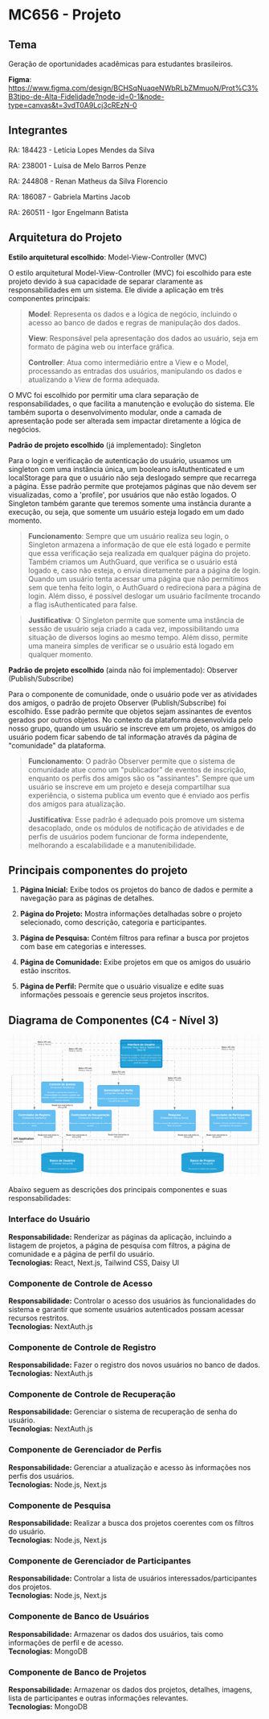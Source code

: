 # MC656 - Projeto

## Tema
Geração de oportunidades acadêmicas para estudantes brasileiros.

**Figma**: https://www.figma.com/design/BCHSqNuaqeNWbRLbZMmuoN/Prot%C3%B3tipo-de-Alta-Fidelidade?node-id=0-1&node-type=canvas&t=3vdT0A9Lcj3cREzN-0

## Integrantes

RA: 184423 - Letícia Lopes Mendes da Silva

RA: 238001 - Luísa de Melo Barros Penze

RA: 244808 - Renan Matheus da Silva Florencio

RA: 186087 - Gabriela Martins Jacob

RA: 260511 - Igor Engelmann Batista

## Arquitetura do Projeto

**Estilo arquitetural escolhido**: Model-View-Controller (MVC)

<!-- Descrição do Estilo: -->
O estilo arquitetural Model-View-Controller (MVC) foi escolhido para este projeto devido à sua capacidade de separar claramente as responsabilidades em um sistema. Ele divide a aplicação em três componentes principais:

> **Model**: Representa os dados e a lógica de negócio, incluindo o acesso ao banco de dados e regras de manipulação dos dados.
>
> **View**: Responsável pela apresentação dos dados ao usuário, seja em formato de página web ou interface gráfica.
>
> **Controller**: Atua como intermediário entre a View e o Model, processando as entradas dos usuários, manipulando os dados e atualizando a View de forma adequada.

O MVC foi escolhido por permitir uma clara separação de responsabilidades, o que facilita a manutenção e evolução do sistema. Ele também suporta o desenvolvimento modular, onde a camada de apresentação pode ser alterada sem impactar diretamente a lógica de negócios.

**Padrão de projeto escolhido** (já implementado): Singleton
<!-- Descrição do Padrão: -->
Para o login e verificação de autenticação do usuário, usuamos um singleton com uma instância única, um booleano isAtuthenticated e um localStorage para que o usuário não seja deslogado sempre que recarrega a página. Esse padrão permite que protejamos páginas que não devem ser visualizadas, como a 'profile', por usuários que não estão logados. O Singleton também garante que teremos somente uma instância durante a execução, ou seja, que somente um usuário esteja logado em um dado momento.

<!-- Como funciona e justificativa -->
>**Funcionamento**: Sempre que um usuário realiza seu login, o Singleton armazena a informação de que ele está logado e permite que essa verificação seja realizada em qualquer página do projeto. Também criamos um AuthGuard, que verifica se o usuário está logado e, caso não esteja, o envia diretamente para a página de login. Quando um usuário tenta acessar uma página que não permitimos sem que tenha feito login, o AuthGuard o redireciona para a página de login. Além disso, é possível deslogar um usuário facilmente trocando a flag isAuthenticated para false.

>**Justificativa**: O Singleton permite que somente uma instância de sessão de usuário seja criado a cada vez, impossibilitando uma situação de diversos logins ao mesmo tempo. Além disso, permite uma maneira simples de verificar se o usuário está logado em qualquer momento.


**Padrão de projeto escolhido** (ainda não foi implementado): Observer (Publish/Subscribe)

<!-- Descrição do Padrão: -->
Para o componente de comunidade, onde o usuário pode ver as atividades dos amigos, o padrão de projeto Observer (Publish/Subscribe) foi escolhido. Esse padrão permite que objetos sejam assinantes de eventos gerados por outros objetos. No contexto da plataforma desenvolvida pelo nosso grupo, quando um usuário se inscreve em um projeto, os amigos do usuário podem ficar sabendo de tal informação através da página de "comunidade" da plataforma.

<!-- Como funciona e justificativa: -->

> **Funcionamento**: O padrão Observer permite que o sistema de comunidade atue como um "publicador" de eventos de inscrição, enquanto os perfis dos amigos são os "assinantes". Sempre que um usuário se inscreve em um projeto e deseja compartilhar sua experiência, o sistema publica um evento que é enviado aos perfis dos amigos para atualização.
>
> **Justificativa**: Esse padrão é adequado pois promove um sistema desacoplado, onde os módulos de notificação de atividades e de perfis de usuários podem funcionar de forma independente, melhorando a escalabilidade e a manutenibilidade.

## Principais componentes do projeto

1. **Página Inicial:** Exibe todos os projetos do banco de dados e permite a navegação para as páginas de detalhes.

2. **Página do Projeto:** Mostra informações detalhadas sobre o projeto selecionado, como descrição, categoria e participantes.

3. **Página de Pesquisa:** Contém filtros para refinar a busca por projetos com base em categorias e interesses.

4. **Página de Comunidade:** Exibe projetos em que os amigos do usuário estão inscritos.

5. **Página de Perfil:** Permite que o usuário visualize e edite suas informações pessoais e gerencie seus projetos inscritos.

## Diagrama de Componentes (C4 - Nível 3)

![Diagrama de Componentes](imagens/C4_Diagram.png)

Abaixo seguem as descrições dos principais componentes e suas responsabilidades:

### Interface do Usuário
**Responsabilidade:** Renderizar as páginas da aplicação, incluindo a listagem de projetos, a página de pesquisa com filtros, a página de comunidade e a página de perfil do usuário.  
**Tecnologias:** React, Next.js, Tailwind CSS, Daisy UI

### Componente de Controle de Acesso
**Responsabilidade:** Controlar o acesso dos usuários às funcionalidades do sistema e garantir que somente usuários autenticados possam acessar recursos restritos.  
**Tecnologias:** NextAuth.js

### Componente de Controle de Registro
**Responsabilidade:** Fazer o registro dos novos usuários no banco de dados.  
**Tecnologias:** NextAuth.js

### Componente de Controle de Recuperação
**Responsabilidade:** Gerenciar o sistema de recuperação de senha do usuário.  
**Tecnologias:** NextAuth.js

### Componente de Gerenciador de Perfis
**Responsabilidade:** Gerenciar a atualização e acesso às informações nos perfis dos usuários.  
**Tecnologias:** Node.js, Next.js

### Componente de Pesquisa
**Responsabilidade:** Realizar a busca dos projetos coerentes com os filtros do usuário.  
**Tecnologias:** Node.js, Next.js

### Componente de Gerenciador de Participantes
**Responsabilidade:** Controlar a lista de usuários interessados/participantes dos projetos.  
**Tecnologias:** Node.js, Next.js

### Componente de Banco de Usuários
**Responsabilidade:** Armazenar os dados dos usuários, tais como informações de perfil e de acesso.  
**Tecnologias:** MongoDB

### Componente de Banco de Projetos
**Responsabilidade:** Armazenar os dados dos projetos, detalhes, imagens, lista de participantes e outras informações relevantes.  
**Tecnologias:** MongoDB
